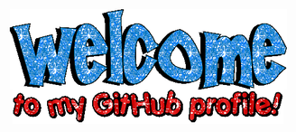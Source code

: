 <div align="center">
<img src="https://github.com/lamhochit/lamhochit/blob/main/img/welcome.gif" alt="Welcome" align="center">
</div>

<div align="center">
<img src="https://github.com/lamhochit/lamhochit/blob/main/img/to_my_github_profile.gif" alt="to my GitHub profile!" align="center">
</div>
